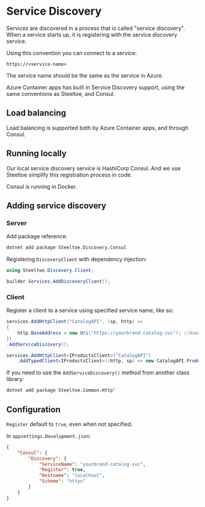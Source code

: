 # Service Discovery

Services are discovered in a process that is called "service discovery". When a service starts up, it is registering with the service discovery service.

Using this convention you can connect to a service:

```
https://<service-name>
```

The service name should be the same as the service in Azure.

Azure Container apps has built in Service Discovery support, using the same conventions as Steeltoe, and Consul.

## Load balancing

Load balancing is supported both by Azure Container apps, and through Consul.

## Running locally

Our local service discovery service is HashiCorp Consul. And we use Steeltoe simplify this registration process in code.

Consul is running in Docker.

## Adding service discovery

### Server

Add package reference:

```sh
dotnet add package Steeltoe.Discovery.Consul
```

Registering ``DiscoveryClient`` with dependency injection:

```csharp
using Steeltoe.Discovery.Client;

builder.Services.AddDiscoveryClient();
```

### Client

Register a client to a service using specified service name, like so:

```csharp
services.AddHttpClient("CatalogAPI", (sp, http) =>
{
    http.BaseAddress = new Uri("https://yourbrand-catalog-svc"); //Name in config, otherwise based on project name
})
.AddServiceDiscovery();

services.AddHttpClient<IProductsClient>("CatalogAPI")
    .AddTypedClient<IProductsClient>((http, sp) => new CatalogAPI.ProductsClient(http));
```

If you need to use the ``AddServiceDiscovery()`` method from another class library:

```sh
dotnet add package Steeltoe.Common.Http"
```

## Configuration

``Register`` default to ``true``, even when not specified.

In ``appsettings.Development.json``:

```json
{
    "Consul": {
        "Discovery": {
            "ServiceName": "yourbrand-catalog-svc",
            "Register": true,
            "Hostname": "localhost",
            "Scheme": "https" 
        }
    }
}
```